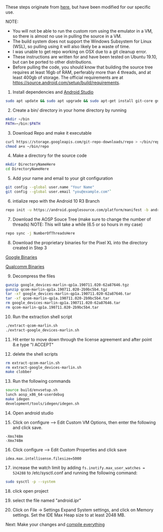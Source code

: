 These steps originate from [here](https://source.android.com/setup/build/downloading#getting-the-files), but have been modified for our specific use.

NOTE: 
- You will not be able to run the custom rom using the emulator in a VM, so there is almost no use in pulling the source in a VM. 
- The build system does not support the Windows Subsystem for Linux (WSL), so pulling using it will also likely be a waste of time.
- I was unable to get repo working on OSX due to a git cleanup error.
- These instructions are written for and have been tested on Ubuntu 19.10, but can be ported to other distributions.
- Before pulling the code, you should know that building the source tree requires at least 16gb of RAM, perferably more than 4 threads, and at least 400gb of storage. The official requirements are at https://source.android.com/setup/build/requirements.


1. Install dependencies and [Android Studio](https://github.com/ksefcovic/CYBR4580/blob/master/AndroidStudiosSetup.md)
```bash
sudo apt update && sudo apt upgrade && sudo apt-get install git-core gnupg flex bison gperf build-essential zip curl zlib1g-dev gcc-multilib g++-multilib libc6-dev-i386 lib32ncurses5-dev libncurses5 x11proto-core-dev libx11-dev lib32z-dev libgl1-mesa-dev libxml2-utils xsltproc unzip python python3
```

2. Create a bin/ directory in your home directory by running
```bash
mkdir ~/bin  
PATH=~/bin:$PATH 
```

3. Download Repo and make it executable
```bash
curl https://storage.googleapis.com/git-repo-downloads/repo > ~/bin/repo  
chmod a+x ~/bin/repo
 ```

4. Make a directory for the source code
```bash
mkdir DirectoryNameHere  
cd DirectoryNameHere
```

5. Add your name and email to your git configuration
```bash
git config --global user.name "Your Name" 
git config --global user.email "you@example.com"`
```

6. intialize repo with the Android 10 R3 Branch
```bash
repo init -u https://android.googlesource.com/platform/manifest -b android-10.0.0_r3
```

7. Download the AOSP Souce Tree (make sure to change the number of threads)
NOTE: This will take a while (6.5 or so hours in my case)
```bash
repo sync -j NumberOfThreadsHere
```

8. Download the proprietary binaries for the Pixel XL into the directory created in Step 3

[Google Binaries](https://dl.google.com/dl/android/aosp/google_devices-marlin-qp1a.190711.020-62a87646.tgz)

[Qualcomm Binaries](https://dl.google.com/dl/android/aosp/qcom-marlin-qp1a.190711.020-2b9bc5b4.tgz)

9. Decompress the files
```bash
gunzip google_devices-marlin-qp1a.190711.020-62a87646.tgz  
gunzip qcom-marlin-qp1a.190711.020-2b9bc5b4.tgz  
tar -xf google_devices-marlin-qp1a.190711.020-62a87646.tar  
tar -xf qcom-marlin-qp1a.190711.020-2b9bc5b4.tar  
rm google_devices-marlin-qp1a.190711.020-62a87646.tar  
rm qcom-marlin-qp1a.190711.020-2b9bc5b4.tar
```

10. Run the extraction shell script
```bash
./extract-qcom-marlin.sh  
./extract-google_devices-marlin.sh
```

11. Hit enter to move down through the license agreement and after point 8.e type "I ACCEPT"

12. delete the shell scripts
```bash
rm extract-qcom-marlin.sh  
rm extract-google_devices-marlin.sh
make clobber
```

13. Run the following commands
```bash
source build/envsetup.sh
lunch aosp_x86_64-userdebug
make idegen
development/tools/idegen/idegen.sh
```
14. Open android studio

15. Click on configure --> Edit Custom VM Options, then enter the following and click save.
```
-Xms748m
-Xmx748m
```

16. Click configure --> Edit Custom Properties and click save
```
idea.max.intellisense.filesize=5000
```

17. increase the watch limit by adding ```fs.inotify.max_user_watches = 524288``` to /etc/sysctl.conf and running the following command:
```bash
sudo sysctl -p --system
```

18. click open project

19. select the file named "android.ipr"

20. Click on File -> Settings Expand System settings, and click on Memory settings. Set the IDE Max Heap size to at least 2048 MB.

Next: Make your changes and [compile everything](https://github.com/ksefcovic/CYBR4580/blob/master/CompileEverything.md)
